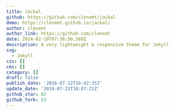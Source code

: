 ```yaml
---
title: Jackal
github: https://github.com/clenemt/jackal
demo: https://clenemt.github.io/jackal/
author: clenemt
author_link: https://github.com/clenemt
date: 2024-02-18T07:38:50.569Z
description: A very lightweight & responsive theme for Jekyll
ssg:
  - Jekyll
css: []
cms: []
category: []
draft: false
publish_date: '2016-07-12T16:42:35Z'
update_date: '2016-07-21T10:07:21Z'
github_star: 82
github_fork: 53
---
```

